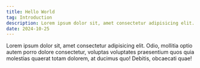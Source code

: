 ```yaml
---
title: Hello World
tag: Introduction
description: Lorem ipsum dolor sit, amet consectetur adipisicing elit. Odio, mollitia optio autem porro dolore consectetur, voluptas voluptates praesentium quos quia molestias quaerat totam dolorem, at ducimus quo! Debitis, obcaecati quae!
date: 2024-10-25
---
```


Lorem ipsum dolor sit, amet consectetur adipisicing elit. Odio, mollitia optio autem porro dolore consectetur, voluptas voluptates praesentium quos quia molestias quaerat totam dolorem, at ducimus quo! Debitis, obcaecati quae!